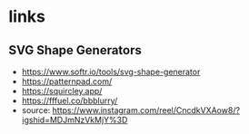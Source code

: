 # links

## SVG Shape Generators
* https://www.softr.io/tools/svg-shape-generator
* https://patternpad.com/
* https://squircley.app/
* https://fffuel.co/bbblurry/
* source: https://www.instagram.com/reel/CncdkVXAow8/?igshid=MDJmNzVkMjY%3D
